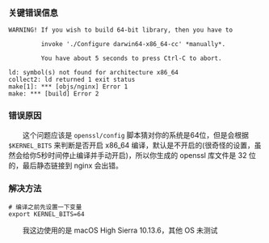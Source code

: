 ### 关键错误信息

```
WARNING! If you wish to build 64-bit library, then you have to

         invoke './Configure darwin64-x86_64-cc' *manually*.

         You have about 5 seconds to press Ctrl-C to abort.
```

```
ld: symbol(s) not found for architecture x86_64
collect2: ld returned 1 exit status
make[1]: *** [objs/nginx] Error 1
make: *** [build] Error 2
```

### 错误原因

　　这个问题应该是 `openssl/config` 脚本猜对你的系统是64位，但是会根据 `$KERNEL_BITS` 来判断是否开启 x86_64 编译，默认是不开启的(很奇怪的设置，虽然会给你5秒时间停止编译并手动开启)，所以你生成的 openssl 库文件是 32 位的，最后静态链接到 nginx 会出错。

### 解决方法

```
# 编译之前先设置一下变量
export KERNEL_BITS=64
```

　　我这边使用的是 macOS High Sierra 10.13.6，其他 OS 未测试
